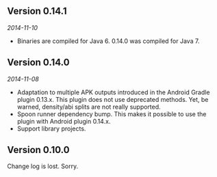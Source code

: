 Version 0.14.1
--------------
*2014-11-10*

- Binaries are compiled for Java 6. 0.14.0 was compiled for Java 7.

Version 0.14.0
--------------
*2014-11-08*

- Adaptation to multiple APK outputs introduced in the Android Gradle plugin 0.13.x.
This plugin does not use deprecated methods. Yet, be warned, density/abi splits are not really supported.
- Spoon runner dependency bump. This makes it possible to use the plugin with Android plugin 0.14.x.
- Support library projects.


Version 0.10.0
--------------
Change log is lost. Sorry.
